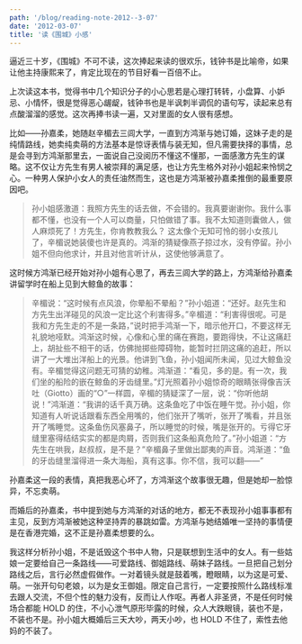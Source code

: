 ```yaml
---
path: '/blog/reading-note-2012--3-07'
date: '2012-03-07'
title: '读《围城》小感'
---
```


逼近三十岁，《围城》不可不读，这次捧起来读的很欢乐，钱钟书是比喻帝，如果让他主持康熙来了，肯定比现在的节目好看一百倍不止。

上次读这本书，觉得书中几个知识分子的小心思若是心理打转转，小盘算、小妒忌、小情怀，很是觉得恶心龌龊，钱钟书也是半讽刺半调侃的语句写，读起来总有点酸溜溜的感觉。这次再捧书读一遍，又对里面的女人很有感想。

比如——孙嘉柔，她随赵辛楣去三闾大学，一直到方鸿渐与她订婚，这妹子走的是纯情路线，她卖纯卖萌的方法基本是惊讶表情与装无知，但凡需要抉择的事情，总是会寻到方鸿渐那里去，一面说自己没阅历不懂这不懂那，一面感激方先生的谋略。这不仅让方先生有男人被崇拜的满足感，也让方先生格外对孙小姐起来怜悯之心。一种男人保护小女人的责任油然而生，这也是方鸿渐被孙嘉柔推倒的最重要原因吧。

> 孙小姐感激道：我照方先生的话去做，不会错的。我真要谢谢你。我什么事都不懂，也没有一个人可以商量，只怕做错了事。我不太知道则囊做人，做人麻烦死了！方先生，你肯教教我么？
> 这太像个无知可怜的弱小女孩儿了，辛楣说她装傻也许是真的。鸿渐的猜疑像燕子掠过水，没有停留。孙小姐不但向他求计，并且对他言听计从，这使他够满意了。

这时候方鸿渐已经开始对孙小姐有心思了，再去三闾大学的路上，方鸿渐给孙嘉柔讲留学时在船上见到大鲸鱼的故事：

> 辛楣说：“这时候有点风浪，你晕船不晕船？”孙小姐道：“还好。赵先生和方先生出洋碰见的风浪一定比这个利害得多。”辛楣道：“利害得很呢。可是我和方先生走的不是一条路，”说时把手鸿渐一下，暗示他开口，不要这样无礼貌地哑默。鸿渐这时候，心像和心里的痛在赛跑，要跑得快，不让这痛赶上，胡扯些不相干的话，仿佛抛掷些障碍物，能暂时拦阴这痛的追赶，所以讲了一大堆出洋船上的光景。他讲到飞鱼，孙小姐闻所未闻，见过大鲸鱼没有。辛楣觉得这问题无可猜的幼稚。鸿渐道：“看见，多的是。有一次，我们坐的船险的嵌在鲸鱼的牙齿缝里。”灯光照着孙小姐惊奇的眼睛张得像吉沃吐（Giotto）画的“○”一样圆，辛楣的猜疑深了一层，说：“你听他胡说！”鸿渐道：“我讲的话千真万确。这条鱼吃了中饭在睡午觉。孙小姐，你知道有人听说话跟看东西全用嘴的，他们张开了嘴听，张开了嘴看，并且张开了嘴睡觉。这条鱼伤风塞鼻子，所以睡觉的时候，嘴是张开的。亏得它牙缝里塞得结结实实的都是肉屑，否则我们这条船真危险了。”孙小姐道：“方先生在哄我，赵叔叔，是不是？”辛楣鼻子里做出鄙夷的声音。鸿渐道：“鱼的牙齿缝里溜得进一条大海船，真有这事。你不信，我可以翻——”

孙嘉柔这一段的表情，真把我恶心坏了，方鸿渐这个故事很无趣，但是她却一脸惊异，不忘卖萌。

而婚后的孙嘉柔，书中提到她与方鸿渐的对话的地方，都无不表现孙小姐事事都有主见，反到方鸿渐被她这种坚持弄的暴跳如雷。方鸿渐与她结婚唯一坚持的事情便是在香港完婚，这不正是孙嘉柔想要的么。

我这样分析孙小姐，不是诋毁这个书中人物，只是联想到生活中的女人。有一些姑娘一定要给自己一条路线——可爱路线、御姐路线、萌妹子路线。一旦把自己划分路线之后，言行必然虚假做作。一对着镜头就是鼓着嘴，瞪眼睛，以为这是可爱、萌。一张开句句老娘，以为是女王御姐。限定自己言行，一定要按照什么路线标准去跟人交流，不但个性的魅力没有，反而让人作呕。再者人非圣贤，不是任何时候场合都能 HOLD 的住，不小心泄气原形毕露的时候，众人大跌眼镜，装也不是，不装也不是。孙小姐大概婚后三天大吵，两天小吵，也 HOLD 不住了，索性去他妈的不装了。
